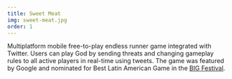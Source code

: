 ```yaml
---
title: Sweet Meat
img: sweet-meat.jpg
order: 1
---
```

Multiplatform mobile free-to-play endless runner game integrated with Twitter. Users can play God by sending threats and changing gameplay rules to all active players in real-time using tweets. The game was featured by Google and nominated for Best Latin American Game in the [BIG Festival](http://bigfestival.com.br).

